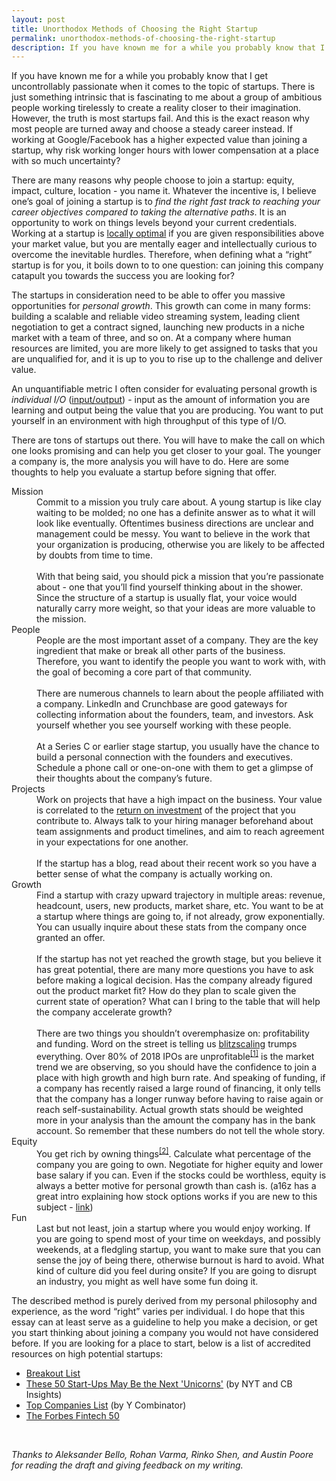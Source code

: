 ```yaml
---
layout: post
title: Unorthodox Methods of Choosing the Right Startup
permalink: unorthodox-methods-of-choosing-the-right-startup
description: If you have known me for a while you probably know that I get uncontrollably passionate when it comes to the topic of startups. There is just something intrinsic that is fascinating to me about a group of ambitious people working tirelessly to create a reality closer to their imagination. However, the truth is most startups fail. And this is the exact reason why most people are turned away and choose a steady career instead. If working at Google/Facebook has a higher expected value than joining a startup, why risk working longer hours with lower compensation at a place with so much uncertainty?
---
```


If you have known me for a while you probably know that I get uncontrollably passionate when it comes to the topic of startups. There is just something intrinsic that is fascinating to me about a group of ambitious people working tirelessly to create a reality closer to their imagination. However, the truth is most startups fail. And this is the exact reason why most people are turned away and choose a steady career instead. If working at Google/Facebook has a higher expected value than joining a startup, why risk working longer hours with lower compensation at a place with so much uncertainty?

There are many reasons why people choose to join a startup: equity, impact, culture, location - you name it. Whatever the incentive is, I believe one’s goal of joining a startup is to _find the right fast track to reaching your career objectives compared to taking the alternative paths_. It is an opportunity to work on things levels beyond your current credentials. Working at a startup is [locally optimal](https://en.wikipedia.org/wiki/Local_optimum) if you are given responsibilities above your market value, but you are mentally eager and intellectually curious to overcome the inevitable hurdles. Therefore, when defining what a “right” startup is for you, it boils down to to one question: can joining this company catapult you towards the success you are looking for?

The startups in consideration need to be able to offer you massive opportunities for _personal growth_. This growth can come in many forms: building a scalable and reliable video streaming system, leading client negotiation to get a contract signed, launching new products in a niche market with a team of three, and so on. At a company where human resources are limited, you are more likely to get assigned to tasks that you are unqualified for, and it is up to you to rise up to the challenge and deliver value.

An unquantifiable metric I often consider for evaluating personal growth is _individual I/O_ ([input/output](https://en.wikipedia.org/wiki/Input/output)) - input as the amount of information you are learning and output being the value that you are producing. You want to put yourself in an environment with high throughput of this type of I/O.

There are tons of startups out there. You will have to make the call on which one looks promising and can help you get closer to your goal. The younger a company is, the more analysis you will have to do. Here are some thoughts to help you evaluate a startup before signing that offer.

<dl>
<dt>Mission</dt>

<dd>Commit to a mission you truly care about. A young startup is like clay waiting to be molded; no one has a definite answer as to what it will look like eventually. Oftentimes business directions are unclear and management could be messy. You want to believe in the work that your organization is producing, otherwise you are likely to be affected by doubts from time to time.
<br/>
<br/>
With that being said, you should pick a mission that you’re passionate about - one that you’ll find yourself thinking about in the shower. Since the structure of a startup is usually flat, your voice would naturally carry more weight, so that your ideas are more valuable to the mission.</dd>

<dt>People</dt>

<dd>People are the most important asset of a company. They are the key ingredient that make or break all other parts of the business. Therefore, you want to identify the people you want to work with, with the goal of becoming a core part of that community.
<br/>
<br/>
There are numerous channels to learn about the people affiliated with a company. LinkedIn and Crunchbase are good gateways for collecting information about the founders, team, and investors. Ask yourself whether you see yourself working with these people.
<br/>
<br/>
At a Series C or earlier stage startup, you usually have the chance to build a personal connection with the founders and executives. Schedule a phone call or one-on-one with them to get a glimpse of their thoughts about the company’s future.</dd>

<dt>Projects</dt>

<dd>Work on projects that have a high impact on the business. Your value is correlated to the <a href="https://www.investopedia.com/terms/r/returnoninvestment.asp">return on investment</a> of the project that you contribute to. Always talk to your hiring manager beforehand about team assignments and product timelines, and aim to reach agreement in your expectations for one another.
<br/>
<br/>
If the startup has a blog, read about their recent work so you have a better sense of what the company is actually working on.</dd>

<dt>Growth</dt>

<dd>Find a startup with crazy upward trajectory in multiple areas: revenue, headcount, users, new products, market share, etc. You want to be at a startup where things are going to, if not already, grow exponentially. You can usually inquire about these stats from the company once granted an offer.
<br/>
<br/>
If the startup has not yet reached the growth stage, but you believe it has great potential, there are many more questions you have to ask before making a logical decision. Has the company already figured out the product market fit? How do they plan to scale given the current state of operation? What can I bring to the table that will help the company accelerate growth?
<br/>
<br/>
There are two things you shouldn’t overemphasize on: profitability and funding. Word on the street is telling us <a href="https://www.blitzscaling.com/">blitzscaling</a> trumps everything. Over 80% of 2018 IPOs are unprofitable<sup><a href="https://news.crunchbase.com/news/over-80-of-2018-ipos-are-unprofitable-setting-new-record/">[1]</a></sup> is the market trend we are observing, so you should have the confidence to join a place with high growth and high burn rate. And speaking of funding, if a company has recently raised a large round of financing, it only tells that the company has a longer runway before having to raise again or reach self-sustainability. Actual growth stats should be weighted more in your analysis than the amount the company has in the bank account. So remember that these numbers do not tell the whole story.</dd>

<dt>Equity</dt>

<dd>You get rich by owning things<sup><a href="http://blog.samaltman.com/how-to-be-successful">[2]</a></sup>. Calculate what percentage of the company you are going to own. Negotiate for higher equity and lower base salary if you can. Even if the stocks could be worthless, equity is always a better motive for personal growth than cash is. (a16z has a great intro explaining how stock options works if you are new to this subject - <a href="https://a16z.com/2016/08/24/options-ownership/">link</a>)</dd>

<dt>Fun</dt>

<dd>Last but not least, join a startup where you would enjoy working. If you are going to spend most of your time on weekdays, and possibly weekends, at a fledgling startup, you want to make sure that you can sense the joy of being there, otherwise burnout is hard to avoid. What kind of culture did you feel during onsite? If you are going to disrupt an industry, you might as well have some fun doing it.</dd>
</dl>

The described method is purely derived from my personal philosophy and experience, as the word “right” varies per individual. I do hope that this essay can at least serve as a guideline to help you make a decision, or get you start thinking about joining a company you would not have considered before. If you are looking for a place to start, below is a list of accredited resources on high potential startups:
* [Breakout List](https://breakoutlist.com/)
* [These 50 Start-Ups May Be the Next 'Unicorns'](https://www.nytimes.com/2019/02/10/technology/these-50-start-ups-may-be-the-next-unicorns.html?module=inline) (by NYT and CB Insights)
* [Top Companies List](https://www.ycombinator.com/topcompanies/) (by Y Combinator)
* [The Forbes Fintech 50](https://www.forbes.com/fintech/2019)


<br/>

_Thanks to Aleksander Bello, Rohan Varma, Rinko Shen, and Austin Poore for reading the draft and giving feedback on my writing._

